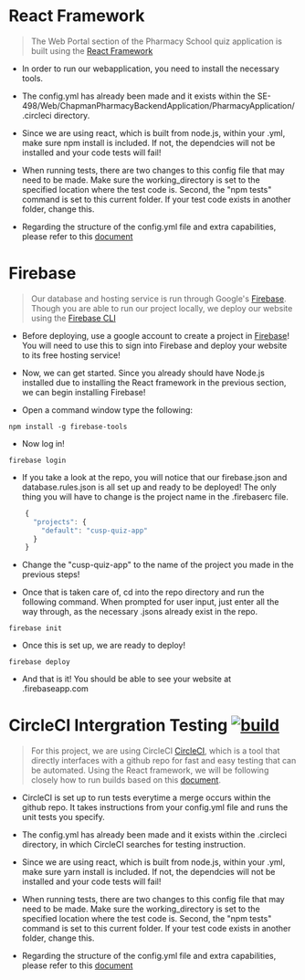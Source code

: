 # React Framework

> The Web Portal section of the Pharmacy School quiz application is built using the [React Framework](https://reactjs.org/)


* In order to run our webapplication, you need to install the necessary tools.

* The config.yml has already been made and it exists within the SE-498/Web/ChapmanPharmacyBackendApplication/PharmacyApplication/.circleci directory. 

* Since we are using react, which is built from node.js, within your .yml, make sure npm install is included. If not, the dependcies will not be installed and your code tests will fail!

* When running tests, there are two changes to this config file that may need to be made. Make sure the working_directory is set to the specified location where the test code is. Second, the "npm tests" command is set to this current folder. If your test code exists in another folder, change this.

* Regarding the structure of the config.yml file and extra capabilities, please refer to this [document](https://circleci.com/docs/2.0/sample-config/)

# Firebase

> Our database and hosting service is run through Google's [Firebase](https://firebase.google.com). Though you are able to run our project locally, we deploy our website using the [Firebase CLI](https://firebase.google.com/docs/cli/)

* Before deploying, use a google account to create a project in [Firebase](https://console.firebase.google.com/u/0/)! You will need to use this to sign into Firebase and deploy your website to its free hosting service!

* Now, we can get started. Since you already should have Node.js installed due to installing the React framework in the previous section, we can begin installing Firebase!

* Open a command window type the following:
```
npm install -g firebase-tools
```
* Now log in!
```
firebase login
```

* If you take a look at the repo, you will notice that our firebase.json and database.rules.json is all set up and ready to be deployed! The only thing you will have to change is the project name in the .firebaserc file.

```js
	{
	  "projects": {
	    "default": "cusp-quiz-app"
	  }
	}
```

* Change the "cusp-quiz-app" to the name of the project you made in the previous steps!

* Once that is taken care of, cd into the repo directory and run the following command. When prompted for user input, just enter all the way through, as the necessary .jsons already exist in the repo.

```
firebase init
```
* Once this is set up, we are ready to deploy!

```
firebase deploy
```

* And that is it! You should be able to see your website at <yourprojectname>.firebaseapp.com


# CircleCI Intergration Testing [![build](https://circleci.com/gh/ChapmanCPSC/SE-498-Backend.png?style=shield&circle-token=76c4b73a28b85f2ccdc01619ca1bf04babbd5f0a)](https://circleci.com/gh/ChapmanCPSC/SE-498-Backend)

> For this project, we are using CircleCI [CircleCI](https://circleci.com/), which is a tool that directly interfaces with a github repo for fast and easy testing that can be automated.
> Using the React framework, we will be following closely how to run builds based on this [document](https://medium.com/@Zaccc123/https-medium-com-zaccc123-continuous-integration-and-deployment-setup-for-react-app-7b5f4bd76cdd).

* CircleCI is set up to run tests everytime a merge occurs within the github repo. It takes instructions from your config.yml file and runs the unit tests you specify.

* The config.yml has already been made and it exists within the .circleci directory, in which CircleCI searches for testing instruction.

* Since we are using react, which is built from node.js, within your .yml, make sure yarn install is included. If not, the dependcies will not be installed and your code tests will fail!

* When running tests, there are two changes to this config file that may need to be made. Make sure the working_directory is set to the specified location where the test code is. Second, the "npm tests" command is set to this current folder. If your test code exists in another folder, change this.

* Regarding the structure of the config.yml file and extra capabilities, please refer to this [document](https://circleci.com/docs/2.0/sample-config/)



